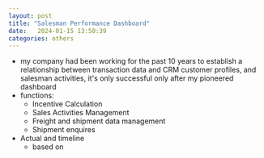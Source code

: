 ```yaml
---
layout: post
title: "Salesman Performance Dashboard"
date:   2024-01-15 13:50:39
categories: others
---
```


- my company had been working for the past 10 years to establish a relationship between transaction data and CRM customer profiles, and salesman activities, it's only successful only after my pioneered dashboard
- functions:
	- Incentive Calculation
	- Sales Activities Management
	- Freight and shipment data management
	- Shipment enquires
- Actual and timeline
	- based on 
